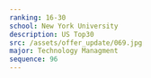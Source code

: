 ```yaml
---
ranking: 16-30
school: New York University
description: US Top30
src: /assets/offer_update/069.jpg
major: Technology Managment
sequence: 96
---
```

